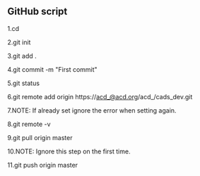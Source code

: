## GitHub script

1.cd

2.git init

3.git add .

4.git commit -m "First commit"

5.git status

6.git remote add origin https://acd_@acd.org/acd_/cads_dev.git

7.NOTE: If already set ignore the error when setting again.

8.git remote -v

9.git pull origin master

10.NOTE: Ignore this step on the first time.

11.git push origin master


